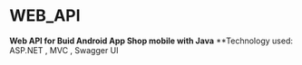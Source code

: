 # WEB_API
**Web API for Buid Android App Shop mobile with Java**
**Technology used: ASP.NET , MVC , Swagger UI
